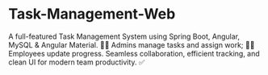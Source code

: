 # Task-Management-Web
 A full-featured Task Management System using Spring Boot, Angular, MySQL &amp; Angular Material. 👨‍💼 Admins manage tasks and assign work; 👨‍💻 Employees update progress. Seamless collaboration, efficient tracking, and clean UI for modern team productivity. ✅
